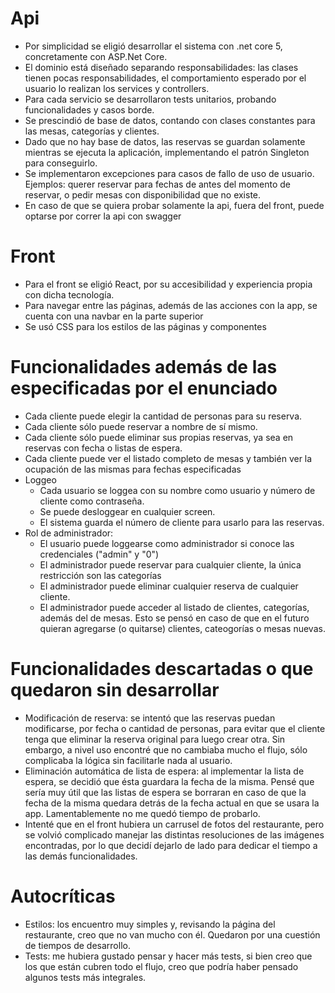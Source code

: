# Api
- Por simplicidad se eligió desarrollar el sistema con .net core 5, concretamente con ASP.Net Core.
- El dominio está diseñado separando responsabilidades: las clases tienen pocas responsabilidades, el comportamiento esperado por el usuario lo realizan los services y controllers.
- Para cada servicio se desarrollaron tests unitarios, probando funcionalidades y casos borde.
- Se prescindió de base de datos, contando con clases constantes para las mesas, categorías y clientes.
- Dado que no hay base de datos, las reservas se guardan solamente mientras se ejecuta la aplicación, implementando el patrón Singleton para conseguirlo.
- Se implementaron excepciones para casos de fallo de uso de usuario. Ejemplos: querer reservar para fechas de antes del momento de reservar, o pedir mesas con disponibilidad que no existe.
- En caso de que se quiera probar solamente la api, fuera del front, puede optarse por correr la api con swagger

# Front
- Para el front se eligió React, por su accesibilidad y experiencia propia con dicha tecnología.
- Para navegar entre las páginas, además de las acciones con la app, se cuenta con una navbar en la parte superior
- Se usó CSS para los estilos de las páginas y componentes

# Funcionalidades además de las especificadas por el enunciado
- Cada cliente puede elegir la cantidad de personas para su reserva.
- Cada cliente sólo puede reservar a nombre de sí mismo.
- Cada cliente sólo puede eliminar sus propias reservas, ya sea en reservas con fecha o listas de espera.
- Cada cliente puede ver el listado completo de mesas y también ver la ocupación de las mismas para fechas especificadas
- Loggeo
  - Cada usuario se loggea con su nombre como usuario y número de cliente como contraseña.
  - Se puede desloggear en cualquier screen.
  - El sistema guarda el número de cliente para usarlo para las reservas.
- Rol de administrador:
  - El usuario puede loggearse como administrador si conoce las credenciales ("admin" y "0")
  - El administrador puede reservar para cualquier cliente, la única restricción son las categorías
  - El administrador puede eliminar cualquier reserva de cualquier cliente.
  - El administrador puede acceder al listado de clientes, categorías, además del de mesas. Esto se pensó en caso de que en el futuro quieran agregarse (o quitarse) clientes, cateogorías o mesas nuevas.
 
# Funcionalidades descartadas o que quedaron sin desarrollar
- Modificación de reserva: se intentó que las reservas puedan modificarse, por fecha o cantidad de personas, para evitar que el cliente tenga que eliminar la reserva original para luego crear otra. Sin embargo, a nivel uso encontré que no cambiaba mucho el flujo, sólo complicaba la lógica sin facilitarle nada al usuario.
- Eliminación automática de lista de espera: al implementar la lista de espera, se decidió que ésta guardara la fecha de la misma. Pensé que sería muy útil que las listas de espera se borraran en caso de que la fecha de la misma quedara detrás de la fecha actual en que se usara la app. Lamentablemente no me quedó tiempo de probarlo.
- Intenté que en el front hubiera un carrusel de fotos del restaurante, pero se volvió complicado manejar las distintas resoluciones de las imágenes encontradas, por lo que decidí dejarlo de lado para dedicar el tiempo a las demás funcionalidades.

# Autocríticas
- Estilos: los encuentro muy simples y, revisando la página del restaurante, creo que no van mucho con él. Quedaron por una cuestión de tiempos de desarrollo.
- Tests: me hubiera gustado pensar y hacer más tests, si bien creo que los que están cubren todo el flujo, creo que podría haber pensado algunos tests más integrales.
